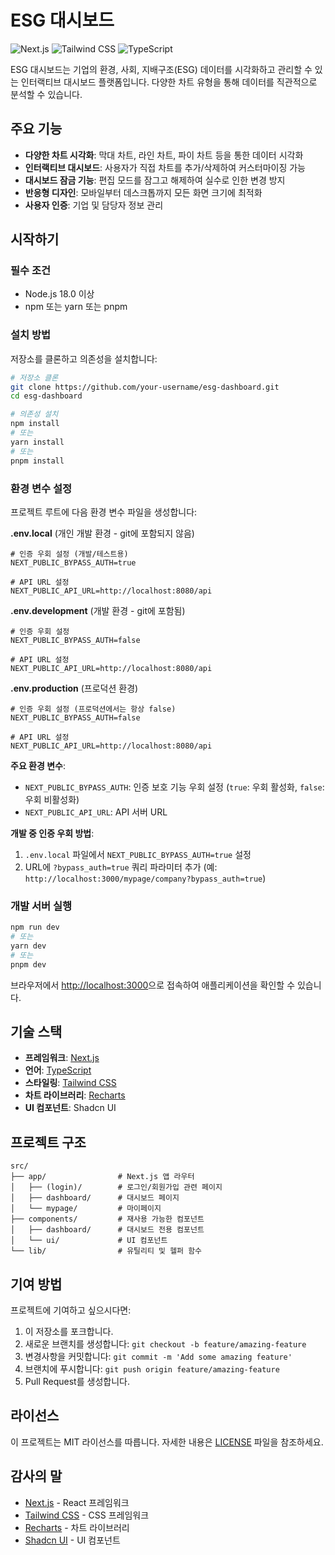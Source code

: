 # ESG 대시보드

![Next.js](https://img.shields.io/badge/Next.js-14.0-black)
![Tailwind CSS](https://img.shields.io/badge/Tailwind-3.0-38B2AC)
![TypeScript](https://img.shields.io/badge/TypeScript-5.0-3178C6)

ESG 대시보드는 기업의 환경, 사회, 지배구조(ESG) 데이터를 시각화하고 관리할 수 있는 인터랙티브 대시보드 플랫폼입니다. 다양한 차트 유형을 통해 데이터를 직관적으로 분석할 수 있습니다.

## 주요 기능

- **다양한 차트 시각화**: 막대 차트, 라인 차트, 파이 차트 등을 통한 데이터 시각화
- **인터랙티브 대시보드**: 사용자가 직접 차트를 추가/삭제하여 커스터마이징 가능
- **대시보드 잠금 기능**: 편집 모드를 잠그고 해제하여 실수로 인한 변경 방지
- **반응형 디자인**: 모바일부터 데스크톱까지 모든 화면 크기에 최적화
- **사용자 인증**: 기업 및 담당자 정보 관리

## 시작하기

### 필수 조건

- Node.js 18.0 이상
- npm 또는 yarn 또는 pnpm

### 설치 방법

저장소를 클론하고 의존성을 설치합니다:

```bash
# 저장소 클론
git clone https://github.com/your-username/esg-dashboard.git
cd esg-dashboard

# 의존성 설치
npm install
# 또는
yarn install
# 또는
pnpm install
```

### 환경 변수 설정

프로젝트 루트에 다음 환경 변수 파일을 생성합니다:

**.env.local** (개인 개발 환경 - git에 포함되지 않음)

```
# 인증 우회 설정 (개발/테스트용)
NEXT_PUBLIC_BYPASS_AUTH=true

# API URL 설정
NEXT_PUBLIC_API_URL=http://localhost:8080/api
```

**.env.development** (개발 환경 - git에 포함됨)

```
# 인증 우회 설정
NEXT_PUBLIC_BYPASS_AUTH=false

# API URL 설정
NEXT_PUBLIC_API_URL=http://localhost:8080/api
```

**.env.production** (프로덕션 환경)

```
# 인증 우회 설정 (프로덕션에서는 항상 false)
NEXT_PUBLIC_BYPASS_AUTH=false

# API URL 설정
NEXT_PUBLIC_API_URL=http://localhost:8080/api
```

**주요 환경 변수**:

- `NEXT_PUBLIC_BYPASS_AUTH`: 인증 보호 기능 우회 설정 (`true`: 우회 활성화, `false`: 우회 비활성화)
- `NEXT_PUBLIC_API_URL`: API 서버 URL

**개발 중 인증 우회 방법**:

1. `.env.local` 파일에서 `NEXT_PUBLIC_BYPASS_AUTH=true` 설정
2. URL에 `?bypass_auth=true` 쿼리 파라미터 추가 (예: `http://localhost:3000/mypage/company?bypass_auth=true`)

### 개발 서버 실행

```bash
npm run dev
# 또는
yarn dev
# 또는
pnpm dev
```

브라우저에서 [http://localhost:3000](http://localhost:3000)으로 접속하여 애플리케이션을 확인할 수 있습니다.

## 기술 스택

- **프레임워크**: [Next.js](https://nextjs.org/)
- **언어**: [TypeScript](https://www.typescriptlang.org/)
- **스타일링**: [Tailwind CSS](https://tailwindcss.com/)
- **차트 라이브러리**: [Recharts](https://recharts.org/)
- **UI 컴포넌트**: Shadcn UI

## 프로젝트 구조

```
src/
├── app/                # Next.js 앱 라우터
│   ├── (login)/        # 로그인/회원가입 관련 페이지
│   ├── dashboard/      # 대시보드 페이지
│   └── mypage/         # 마이페이지
├── components/         # 재사용 가능한 컴포넌트
│   ├── dashboard/      # 대시보드 전용 컴포넌트
│   └── ui/             # UI 컴포넌트
└── lib/                # 유틸리티 및 헬퍼 함수
```

## 기여 방법

프로젝트에 기여하고 싶으시다면:

1. 이 저장소를 포크합니다.
2. 새로운 브랜치를 생성합니다: `git checkout -b feature/amazing-feature`
3. 변경사항을 커밋합니다: `git commit -m 'Add some amazing feature'`
4. 브랜치에 푸시합니다: `git push origin feature/amazing-feature`
5. Pull Request를 생성합니다.

## 라이선스

이 프로젝트는 MIT 라이선스를 따릅니다. 자세한 내용은 [LICENSE](LICENSE) 파일을 참조하세요.

## 감사의 말

- [Next.js](https://nextjs.org/) - React 프레임워크
- [Tailwind CSS](https://tailwindcss.com/) - CSS 프레임워크
- [Recharts](https://recharts.org/) - 차트 라이브러리
- [Shadcn UI](https://ui.shadcn.com/) - UI 컴포넌트
